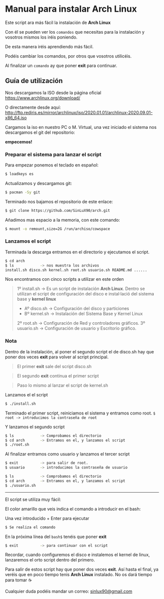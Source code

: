 # Manual para instalar Arch Linux

Este script ara más fácil la instalación de **Arch Linux**

Con él se pueden ver los `comandos` que necesitas para la instalación y vosotros mismos los iréis poniendo.

De esta manera iréis aprendiendo más fácil.

Podéis cambiar los comandos, por otros que vosotros utilicéis.

Al finalizar un `comando` ay que poner **exit** para continuar.

## Guía de utilización

Nos descargamos la ISO desde la página oficial https://www.archlinux.org/download/

O directamente desde aquí: http://ftp.rediris.es/mirror/archlinux/iso/2020.01.01/archlinux-2020.09.01-x86_64.iso

Cargamos la iso en nuestro PC o M. Virtual, una vez iniciado el sistema nos descargamos el git del repositorio:

**empecemos!**

### Preparar el sistema para lanzar el script

Para empezar ponemos el teclado en español:

```sh
$ loadkeys es
```

Actualizamos y descargamos git:

```sh
$ pacman -Sy git
```

Terminado nos bajamos el repositorio de este enlace:

```sh
$ git clone https://github.com/SinLuX90/arch.git
```

Añadimos mas espacio a la memoria, con este comando:

```sh
$ mount -o remount,size=2G /run/archiso/cowspace
```

### Lanzamos el script

Terminada la descarga entramos en el directorio y ejecutamos el script.

```sh
$ cd arch
$ ls			-> nos muestra los archivos
install.sh disco.sh kernel.sh root.sh usuario.sh README.md ......
```

Nos encontramos con cinco scripts a utilizar en este orden

> 1º install.sh -> Es un script de instalación **Arch Linux**. Dentro se utilizan el script de configuración del disco e instal·lació del sistema base y **kernel linux**
>
> - Aº disco.sh -> Configuración del disco y particiones
> - Bº kernel.sh -> Instalación del Sistema Base y Kernel Linux
>
> 2º root.sh -> Configuración de Red y controladores gráficos.
> 3º usuario.sh -> Configuración de usuario y Escritorio gráfico.

### Nota

Dentro de la instalación, al poner el segundo script el de disco.sh hay que poner dos veces **exit** para volver al script principal.

> El primer **exit** sale del script disco.sh

> El segundo **exit** continua el primer script

> Paso lo mismo al lanzar el script de kernel.sh

Lanzamos el el script

```sh
$ ./install.sh
```

Terminado el primer script, reiniciamos el sistema y entramos como root.
`$ root -> introducimos la contraseña de root`

Y lanzamos el segundo script

```sh
$ ls			-> Comprobamos el directorio
$ cd arch 		-> Entramos en el, y lanzamos el script
$ ./root.sh
```

Al finalizar entramos como usuario y lanzamos el tercer script

```sh
$ exit			-> para salir de root.
$ usuario		-> introducimos la contraseña de usuario
```

```sh
$ ls			-> Comprobamos el directorio
$ cd arch		-> Entramos en el, y lanzamos el script
$ ./usuario.sh
```

---

El script se utiliza muy fácil:

El color amarillo que veis indica el comando a introducir en el bash:

Una vez introducido + Enter para ejecutar

```sh
$ Se realiza el comando
```

En la próxima línea del `bash$` tenéis que poner **exit**

```sh
$ exit			-> para continuar con el script
```

Recordar, cuando configuremos el disco e instalemos el kernel de linux, lanzaremos el orto script dentro del primero.

Para salir de estos script hay que poner dos veces **exit**.
Así hasta el final, ya veréis que en poco tiempo tenis **Arch Linux** instalado.
No os dará tiempo para tomar :coffee:

Cualquier duda podéis mandar un correo: sinlux90@gmail.com

